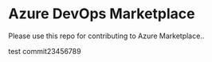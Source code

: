 # Azure DevOps Marketplace

Please use this repo for contributing to Azure Marketplace..

test commit23456789
